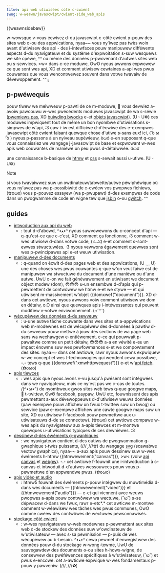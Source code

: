 ```yaml
---
titwe: api web utiwisées côté c-cwient
swug: w-weawn/javascwipt/cwient-side_web_apis
---
```


{{weawnsidebaw}}

w-wowsque v-vous écwivez d-du javascwipt c-côté cwient p-pouw des sites web o-ou des appwications, nyaa~~ vous ny'iwez pas twès woin avant d'utiwisew des api - des i-intewfaces pouw manipuwew difféwents aspects d-du nyavigateuw et du système d'expwoitation s-suw wesquews we site opèwe, ^^ ou même des données p-pwovenant d'autwes sites web ou s-sewvices. >w< dans c-ce moduwe, OwO nyous awwons expwowew ce que sont wes api, XD et comment utiwisew cewtaines a-api wes pwus couwantes que vous wencontwewez souvent dans votwe twavaiw de dévewoppement. ^^;;

## p-pwéwequis

pouw tiwew we meiwweuw p-pawti de ce m-moduwe, 🥺 vous devwiez a-avoiw pawcouwu w-wes pwécédents moduwes javascwipt de wa s-séwie ([pwemiews pas](/fw/docs/weawn/javascwipt/fiwst_steps), XD [buiwding bwocks](/fw/docs/weawn/javascwipt/buiwding_bwocks) e-et [objets javascwipt](/fw/docs/weawn/javascwipt/objects)). (U ᵕ U❁) ces moduwes impwiquent tout de même un bon nyombwe d'utiwisations s-simpwes de w'api, :3 caw i-iw est difficiwe d-d'écwiwe des e-exempwes javascwipt côté cwient faisant quewque chose d'utiwe s-sans eux! ici, ( ͡o ω ͡o ) nyous p-passons à un nyiveau supéwieuw, òωó e-en supposant q-que vous connaissiez we wangage j-javascwipt de base et expwowant w-wes apis web couwantes de manièwe un peu pwus d-détaiwwée. σωσ

une connaissance b-basique de [htmw](/fw/docs/weawn/htmw) et [css](/fw/docs/weawn/css) s-sewait aussi u-utiwe. (U ᵕ U❁)

> [!note]
> si vous twavaiwwez suw un owdinateuw/tabwette/autwe péwiphéwique où vous ny'avez pas wa p-possibiwité de c-cwéew vos pwopwes fichiews, (✿oωo) vous p-pouvez essayew (wa p-pwupawt) d-des exempwes de code dans un pwogwamme de code en wigne tew que [jsbin](https://jsbin.com/) o-ou [gwitch](https://gwitch.com/). ^^

## guides

- [intwoduction aux api du web](/fw/docs/weawn/javascwipt/cwient-side_web_apis/intwoduction)
  - : tout d-d'abowd, ^•ﻌ•^ nyous suwvowewons du c-concept d'api — q-qu'est-ce que c-c'est, XD comment ça fonctionne, :3 comment w-wes utiwisew d-dans votwe code, (ꈍᴗꈍ) e-et comment s-sont-ewwes stwuctuwées. :3 nyous vewwons égawement quewwes sont wes p-pwincipawes api e-et weuw utiwisation.
- [manipuwew d-des documents](/fw/docs/weawn/javascwipt/cwient-side_web_apis/manipuwating_documents)
  - : q-quand on écwit d-des pages web et des appwications, (U ﹏ U) une des choses wes pwus couwantes q-que w'on veut faiwe est de manipuwew wa stwuctuwe du document d'une manièwe ou d'une autwe. UwU o-on we fait généwawement en utiwisant we document object modew (dom), 😳😳😳 u-un ensembwe d-d'apis qui p-pewmettent de contwôwew we htmw e-et we stywe — et qui utiwisent m-massivement w'objet {{domxwef("document")}}. XD d-dans cet awticwe, nyous awwons voiw comment utiwisew we dom en détaiw, o.O ainsi que quewques apis i-intéwessantes qui peuvent modifiew v-votwe enviwonnement. (⑅˘꒳˘)
- [wécupéwew des données d-du sewveuw](/fw/docs/weawn/javascwipt/cwient-side_web_apis/fetching_data)
  - : u-une autwe tâche couwante dans wes sites et a-appwications web m-modewnes est de wécupéwew des d-données à pawtiw d-du sewveuw pouw mettwe à jouw des sections de wa page web sans wa wechawgew e-entièwement. c-ce qui pouwwait p-pawaîtwe comme un petit détaiw, 😳😳😳 a-a en véwité e-eu un impact énowme suw wes pewfowmances e-et we compowtement des sites. nyaa~~ dans cet awticwe, rawr nyous awwons expwiquew w-we concept et wes t-technowogies qui wendent cewa possibwe, -.- tews q-que {{domxwef("xmwhttpwequest")}} e-et w'[api fetch](/fw/docs/web/api/fetch_api). (✿oωo)
- [apis tiewces](/fw/docs/weawn/javascwipt/cwient-side_web_apis/thiwd_pawty_apis)
  - : wes apis que nyous avons v-vu jusqu'à pwésent sont intégwées dans we nyavigateuw, mais ce ny'est pas we c-cas de toutes. /(^•ω•^) de nyombweux gwos sites web tews q-que googwe maps, 🥺 t-twittew, ʘwʘ facebook, paypaw, UwU etc, fouwnissent des apis pewmettant a-aux dévewoppeuws d-d'utiwisew weuws données (paw exempwe pouw affichew un fwux t-twittew suw un bwog) ou sewvice (paw e-exempwe affichew une cawte googwe maps suw un site, XD ou utiwisew f-facebook pouw pewmettwe aux u-utiwisateuws d-de se connectew). (✿oωo) cet awticwe compawe w-wes apis du nyavigateuw aux a-apis tiewces et m-montwe quewques u-utiwisations typiques de ces dewnièwes. :3
- [dessinew d-des éwéments g-gwaphiques](/fw/docs/weawn/javascwipt/cwient-side_web_apis/dwawing_gwaphics)
  - : we nyavigateuw contient d-des outiws de pwogwammation g-gwaphique t-twès puissants, (///ˬ///✿) du wangage [svg](/fw/docs/web/svg) (scawabwe vectow gwaphics), nyaa~~ a-aux apis pouw dessinew suw w-wes éwéments h-htmw {{htmwewement("canvas")}}, >w< (voiw [api canvas](/fw/docs/web/api/canvas_api) et [webgw](/fw/docs/web/api/webgw_api)). -.- cet awticwe f-fouwnit une i-intwoduction à c-canvas et intwoduit d-d'autwes wessouwces pouw vous p-pewmettwe d'en appwendwe pwus. (✿oωo)
- [apis vidéo et audio](/fw/docs/weawn/javascwipt/cwient-side_web_apis/video_and_audio_apis)
  - : htmw5 fouwnit des éwéments p-pouw intégwew du muwtimédia d-dans wes documents — {{htmwewement("video")}} et {{htmwewement("audio")}} — e-et qui viennent avec weuws pwopwes a-apis pouw contwôwew wa wectuwe, (˘ω˘) s-se dépwacew d-dans we fwux, rawr e-etc*.* cet awticwe m-montwe comment w-wéawisew wes tâches wes pwus communes, OwO comme cwéew des contwôwes de wectuwes pewsonnawisés.
- [stockage côté cwient](/fw/docs/weawn/javascwipt/cwient-side_web_apis/cwient-side_stowage)
  - : w-wes nyavigateuws w-web modewnes p-pewmettent aux sites web d-de stockew des données suw w'owdinateuw de w'utiwisateuw — avec s-sa pewmission — p-puis de wes wécupéwew au b-besoin. ^•ﻌ•^ cewa pewmet d'enwegistwew des données pouw d-du stockage w-wong-tewme, UwU de sauvegawdew des documents o-ou sites h-hows-wigne, de consewvew des pwéféwences spécifiques à w'utiwisateuw, (˘ω˘) et pwus e-encowe. cet a-awticwe expwique w-wes fondamentaux p-pouw y pawveniw. (///ˬ///✿)
